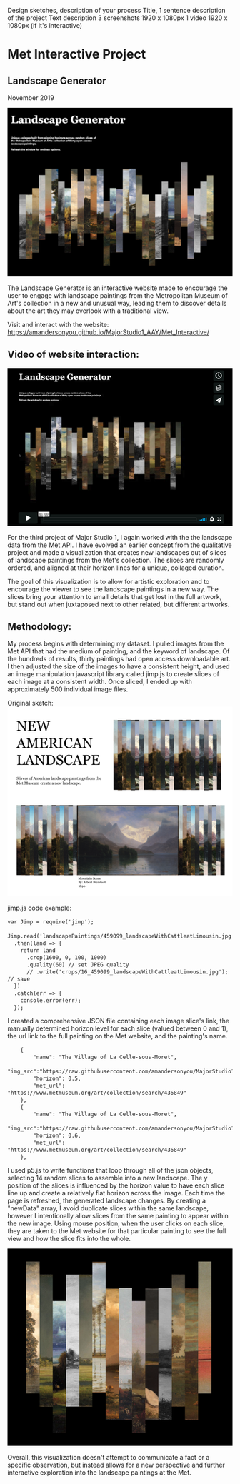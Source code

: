 Design sketches, description of your process
Title, 1 sentence description of the project
Text description
3 screenshots 1920 x 1080px
1 video 1920 x 1080px (if it's interactive)


# Met Interactive Project
## Landscape Generator
November 2019


![Final_Project3](assets/LandscapeGeneratorFinal.png "Interactive Final")

The Landscape Generator is an interactive website made to encourage the user to 
engage with landscape paintings from the Metropolitan Museum of Art's collection 
in a new and unusual way, leading them to discover details about the art they may 
overlook with a traditional view.

Visit and interact with the website:
https://amandersonyou.github.io/MajorStudio1_AAY/Met_Interactive/

## Video of website interaction:
[![Interactive Project: Landscape Generator](assets/InteractiveVideo.png)](https://https://vimeo.com/379168259 "Landscape Generator Video - Click to Watch!")


For the third project of Major Studio 1, I again worked with the the landscape 
data from the Met API. I have evolved an earlier concept from the qualitative project 
and made a visualization that creates new landscapes out of slices of landscape paintings 
from the Met's collection. The slices are randomly ordered, and aligned at their horizon 
lines for a unique, collaged curation.

The goal of this visualization is to allow for artistic exploration and to encourage the 
viewer to see the landscape paintings in a new way. The slices bring your attention to 
small details that get lost in the full artwork, but stand out when juxtaposed next to 
other related, but different artworks. 


## Methodology:

My process begins with determining my dataset. I pulled images from the Met API that 
had the medium of painting, and the keyword of landscape. Of the hundreds of results, 
thirty paintings had open access downloadable art. I then adjusted the size of the images 
to have a consistent height, and used an image manipulation javascript library called 
jimp.js to create slices of each image at a consistent width. Once sliced, I ended up 
with approximately 500 individual image files.

Original sketch: 
![sketch idea](assets/SketchIdea.png "Original Sketch")

jimp.js code example:

```
var Jimp = require('jimp');

Jimp.read('landscapePaintings/459099_landscapeWithCattleatLimousin.jpg')
  .then(land => {
    return land
      .crop(1600, 0, 100, 1000)
      .quality(60) // set JPEG quality
      // .write('crops/16_459099_landscapeWithCattleatLimousin.jpg'); // save
  })
  .catch(err => {
    console.error(err);
  });
```

I created a comprehensive JSON file containing each image slice's link, the manually 
determined horizon level for each slice (valued between 0 and 1), the url link to the 
full painting on the Met website, and the painting's name.

```
    {
        "name": "The Village of La Celle-sous-Moret",
        "img_src":"https://raw.githubusercontent.com/amandersonyou/MajorStudio1_AAY/master/Met_Interactive/crops800/4_436849_theVillageofLaCellesousMoret.jpg",
        "horizon": 0.5,
        "met_url": "https://www.metmuseum.org/art/collection/search/436849"
    },
    {
        "name": "The Village of La Celle-sous-Moret",
        "img_src":"https://raw.githubusercontent.com/amandersonyou/MajorStudio1_AAY/master/Met_Interactive/crops800/5_436849_theVillageofLaCellesousMoret.jpg",
        "horizon": 0.6,
        "met_url": "https://www.metmuseum.org/art/collection/search/436849"
    },
```

I used p5.js to write functions that loop through all of the json objects, selecting 14 
random slices to assemble into a new landscape. The y position of the slices is influenced 
by the horizon value to have each slice line up and create a relatively flat horizon 
across the image. Each time the page is refreshed, the generated landscape changes. 
By creating a "newData" array, I avoid duplicate slices within the same landscape, however 
I intentionally allow slices from the same painting to appear within the new image. 
Using mouse position, when the user clicks on each slice, they are taken to the Met 
website for that particular painting to see the full view and how the slice fits into the whole.

![example output](Sketches/exampleOutput.png "example output")

Overall, this visualization doesn't attempt to communicate a fact or a specific observation, 
but instead allows for a new perspective and further interactive exploration into the 
landscape paintings at the Met.



